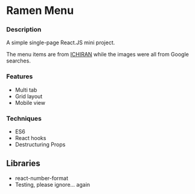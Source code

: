 # Ramen Menu

### Description
A simple single-page React.JS mini project. 

The menu items are from <a href="https://www.ichiranusa.com/menu/#menu">ICHIRAN</a> while the images were all from Google searches. 

### Features
- Multi tab
- Grid layout
- Mobile view


### Techniques 
- ES6 
- React hooks
- Destructuring Props

## Libraries
- react-number-format
- Testing, please ignore... again